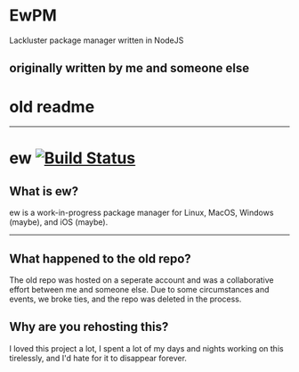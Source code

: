 # EwPM
Lackluster package manager written in NodeJS

## originally written by me and someone else 
# old readme
--------
# ew [![Build Status](https://travis-ci.org/7OU/ew.svg?branch=master)](https://travis-ci.org/7OU/ew)
## What is ew?
ew is a work-in-progress package manager for Linux, MacOS, Windows (maybe), and iOS (maybe).

--------
## What happened to the old repo?
The old repo was hosted on a seperate account and was a collaborative effort between me and someone else. Due to some circumstances and events, we broke ties, and the repo was deleted in the process.

## Why are you rehosting this?
I loved this project a lot, I spent a lot of my days and nights working on this tirelessly, and I'd hate for it to disappear forever. 
